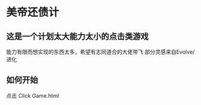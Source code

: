 # 美帝还债计

## 这是一个计划太大能力太小的点击类游戏

能力有限而想实现的东西太多，希望有志同道合的大佬带飞
部分灵感来自Evolve/进化

## 如何开始

点击 Click Game.html

